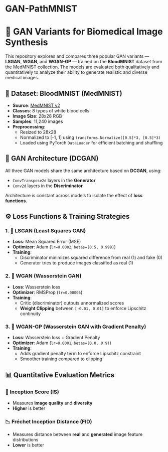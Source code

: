 # GAN-PathMNIST
# 🧬 GAN Variants for Biomedical Image Synthesis

This repository explores and compares three popular GAN variants — **LSGAN**, **WGAN**, and **WGAN-GP** — trained on the **BloodMNIST** dataset from the MedMNIST collection. The models are evaluated both qualitatively and quantitatively to analyze their ability to generate realistic and diverse medical images.

## 📂 Dataset: BloodMNIST (MedMNIST)

- **Source**: [MedMNIST v2](https://medmnist.com/)
- **Classes**: 8 types of white blood cells
- **Image Size**: 28x28 RGB
- **Samples**: 11,240 images
- **Preprocessing**:
  - Resized to 28x28
  - Normalized to [-1, 1] using `transforms.Normalize([0.5]*3, [0.5]*3)`
  - Loaded using PyTorch `DataLoader` for efficient batching and shuffling


## 🧠 GAN Architecture (DCGAN)

All three GAN models share the same architecture based on **DCGAN**, using:
- `ConvTranspose2d` layers in the **Generator**
- `Conv2d` layers in the **Discriminator**

Architecture is constant across models to isolate the effect of **loss functions**.


## ⚙️ Loss Functions & Training Strategies

### 1. 📘 LSGAN (Least Squares GAN)
- **Loss**: Mean Squared Error (MSE)
- **Optimizer**: Adam (`lr=0.0002`, `betas=(0.5, 0.999)`)
- **Training**:
  - Discriminator minimizes squared difference from real (1) and fake (0)
  - Generator tries to produce images classified as real (1)

### 2. 📙 WGAN (Wasserstein GAN)
- **Loss**: Wasserstein loss
- **Optimizer**: RMSProp (`lr=0.00005`)
- **Training**:
  - Critic (discriminator) outputs unnormalized scores
  - **Weight Clipping** between `[-0.01, 0.01]` to enforce Lipschitz continuity

### 3. 📗 WGAN-GP (Wasserstein GAN with Gradient Penalty)
- **Loss**: Wasserstein loss + Gradient Penalty
- **Optimizer**: Adam (`lr=0.0001`, `betas=(0.0, 0.9)`)
- **Training**:
  - Adds gradient penalty term to enforce Lipschitz constraint
  - Smoother training compared to clipping


## 📊 Quantitative Evaluation Metrics

### 🔢 Inception Score (IS)

- Measures **image quality** and **diversity**
- **Higher** is better

### 📉 Fréchet Inception Distance (FID)

- Measures distance between **real** and **generated** image feature distributions
- **Lower** is better



